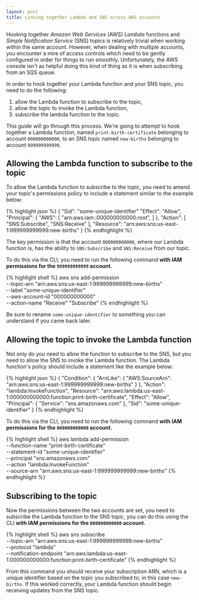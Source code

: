 ```yaml
---
layout: post
title: Linking together Lambda and SNS across AWS accounts
---
```


Hooking together *Amazon Web Services* (AWS) *Lambda* functions and *Simple
Notification Service* (SNS) topics is relatively trivial when working within the 
same account. However, when dealing with multiple accounts, you encounter a mire
of access controls which need to be gently configured in order for things to run
smoothly. Unfortunately, the AWS console isn't as helpful doing this kind of
thing as it is when subscribing from an SQS queue.

In order to hook together your Lambda function and your SNS topic, you need to 
do the following:

1. allow the Lambda function to subscribe to the topic, 
2. allow the topic to invoke the Lambda function,
3. subscribe the lambda function to the topic.

This guide will go through this process. We're going to attempt to hook together
a Lambda function, named `print-birth-certificate` belonging to account 
`000000000000`, to an SNS topic named `new-births` belonging to account 
`999999999999`.

## Allowing the Lambda function to subscribe to the topic

To allow the Lambda function to subscribe to the topic, you need to amend your 
topic's permissions policy to include a statement similar to the example below:

{% highlight json %}
{
  "Sid": "some-unique-identifier"
  "Effect": "Allow",
  "Principal": {
    "AWS": [
      "arn:aws:iam::000000000000:root",
    ]
  },
  "Action": [
    "SNS:Subscribe",
    "SNS:Receive"
  ],
  "Resource": "arn:aws:sns:us-east-1:999999999999:new-births"
}
{% endhighlight %}

The key permission is that the account `000000000000`, where our Lambda function
is, has the ability to `SNS:Subscribe` and `SNS:Receive` from our topic.

To do this via the CLI, you need to run the following command **with IAM 
permissions for the `999999999999` account.**

{% highlight shell %}
aws sns add-permission \
--topic-arn "arn:aws:sns:us-east-1:999999999999:new-births" \
--label "some-unique-identifier" \
--aws-account-id "000000000000" \
--action-name "Receive" "Subscribe"
{% endhighlight %}

Be sure to rename `some-unique-identifier` to something you can understand if
you came back later.

## Allowing the topic to invoke the Lambda function

Not only do you need to allow the function to subscribe to the SNS, but you need
to allow the SNS to invoke the Lambda function. The Lambda function's policy
should include a statement like the example below:

{% highlight json %}
{
  "Condition": {
    "ArnLike": {
      "AWS:SourceArn": "arn:aws:sns:us-east-1:999999999999:new-births"
    }
  },
  "Action": "lambda:InvokeFunction",
  "Resource": "arn:aws:lambda:us-east-1:000000000000:function:print-birth-certificate",
  "Effect": "Allow",
  "Principal": {
    "Service": "sns.amazonaws.com"
  },
  "Sid": "some-unique-identifier"
}
{% endhighlight %}

To do this via the CLI, you need to run the following command **with IAM 
permissions for the `000000000000` account.**

{% highlight shell %}
aws lambda add-permission \
--function-name "print-birth-certificate" \
--statement-id "some-unique-identifier" \
--principal "sns.amazonaws.com" \
--action "lambda:InvokeFunction" \
--source-arn "arn:aws:sns:us-east-1:999999999999:new-births"
{% endhighlight %}

## Subscribing to the topic

Now the permissions between the two accounts are set, you need to subscribe the
Lambda function to the SNS topic, you can do this using the CLI **with IAM
permissions for the `000000000000` account.**

{% highlight shell %}
aws sns subscribe \
--topic-arn "arn:aws:sns:us-east-1:999999999999:new-births" \
--protocol "lambda" \
--notification-endpoint "arn:aws:lambda:us-east-1:000000000000:function:print-birth-certificate"
{% endhighlight %}

From this command you should receive your subscription ARN, which is a unique
identifier based on the topic you subscribed to; in this case `new-births`. If
this worked correctly, your Lambda function should begin receiving updates
from the SNS topic.
